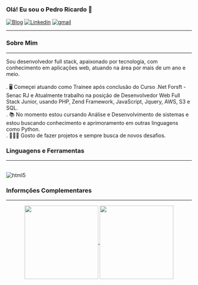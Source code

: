 
### Olá! Eu sou o Pedro Ricardo 👋

[![Blog](https://img.shields.io/badge/website-000000?style=for-the-badge&logo=About.me&logoColor=white)](https://portfolio-pr-mysite.netlify.app/)
[![Linkedin](https://img.shields.io/badge/LinkedIn-0077B5?style=for-the-badge&logo=linkedin&logoColor=white)](https://www.linkedin.com/in/pedro-ricardo-110606236/)
[![gmail](https://img.shields.io/badge/Gmail-D14836?style=for-the-badge&logo=gmail&logoColor=white)](pedroceltrampo99@gmail.com)
<hr>
<h3> Sobre Mim </h3>
<hr>
<p>Sou desenvolvedor full stack, apaixonado por tecnologia, com conhecimento em aplicações web, atuando na área por mais de um ano e meio.<br><br>
. 🖥️ Começei atuando como Trainee após conclusão do Curso .Net Forsft - Senac RJ e Atualmente trabalho na posição de Desenvolvedor Web Full Stack Junior, usando PHP, Zend Framework, JavaScript, Jquery, AWS, S3 e SQL.<br>
. 📚 No momento estou cursando Análise e Desenvolvimento de sistemas e estou buscando conhecimento e aprimoramento em outras linguagens como Python.<br>
. 👨🏽‍💻 Gosto de fazer projetos e sempre busca de novos desafios.</p>

<h3> Linguagens e Ferramentas</h3>
<hr>
<div align="center" style="display: inline-block"><br>
<img alt="html5" src="https://skillicons.dev/icons?i=html,css,bootstrap,javascript,jquery,php,python,docker,git,aws">
</div>

<h3>Informções Complementares</h3>
<hr>
<div align="center" dir="auto">
<a href="https://github.com/anuraghazra/github-readme-stats">
  <img height=200 align="center" src="https://github-readme-stats.vercel.app/api?username=PedroRi99&theme=dark" />
</a>
<a href="https://github.com/anuraghazra/convoychat">
  <img height=200 align="center" src="https://github-readme-stats.vercel.app/api/top-langs?username=PedroRi99&layout=compact&langs_count=8&card_width=320&theme=dark" />
</a>
</div>
